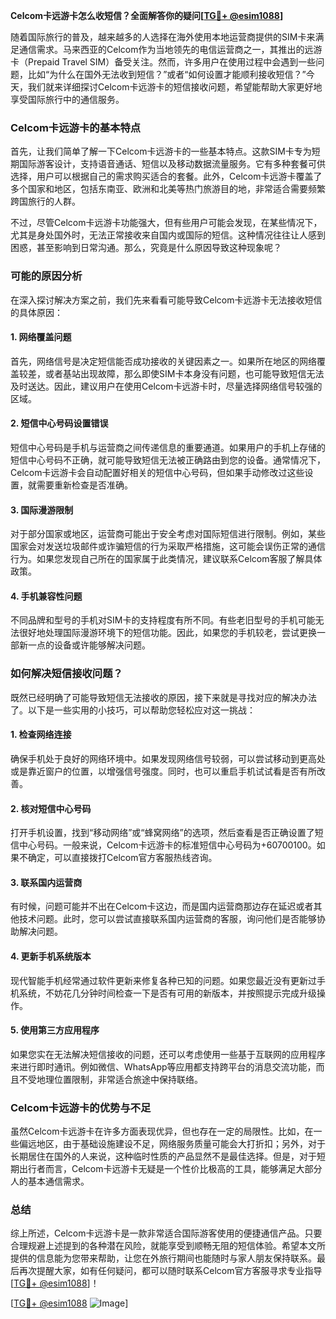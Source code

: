 **Celcom卡远游卡怎么收短信？全面解答你的疑问[[TG💪+ @esim1088](https://t.me/s/esim1088)]**

随着国际旅行的普及，越来越多的人选择在海外使用本地运营商提供的SIM卡来满足通信需求。马来西亚的Celcom作为当地领先的电信运营商之一，其推出的远游卡（Prepaid Travel SIM）备受关注。然而，许多用户在使用过程中会遇到一些问题，比如“为什么在国外无法收到短信？”或者“如何设置才能顺利接收短信？”今天，我们就来详细探讨Celcom卡远游卡的短信接收问题，希望能帮助大家更好地享受国际旅行中的通信服务。

### Celcom卡远游卡的基本特点

首先，让我们简单了解一下Celcom卡远游卡的一些基本特点。这款SIM卡专为短期国际游客设计，支持语音通话、短信以及移动数据流量服务。它有多种套餐可供选择，用户可以根据自己的需求购买适合的套餐。此外，Celcom卡远游卡覆盖了多个国家和地区，包括东南亚、欧洲和北美等热门旅游目的地，非常适合需要频繁跨国旅行的人群。

不过，尽管Celcom卡远游卡功能强大，但有些用户可能会发现，在某些情况下，尤其是身处国外时，无法正常接收来自国内或国际的短信。这种情况往往让人感到困惑，甚至影响到日常沟通。那么，究竟是什么原因导致这种现象呢？

### 可能的原因分析

在深入探讨解决方案之前，我们先来看看可能导致Celcom卡远游卡无法接收短信的具体原因：

#### 1. 网络覆盖问题
首先，网络信号是决定短信能否成功接收的关键因素之一。如果所在地区的网络覆盖较差，或者基站出现故障，那么即使SIM卡本身没有问题，也可能导致短信无法及时送达。因此，建议用户在使用Celcom卡远游卡时，尽量选择网络信号较强的区域。

#### 2. 短信中心号码设置错误
短信中心号码是手机与运营商之间传递信息的重要通道。如果用户的手机上存储的短信中心号码不正确，就可能导致短信无法被正确路由到您的设备。通常情况下，Celcom卡远游卡会自动配置好相关的短信中心号码，但如果手动修改过这些设置，就需要重新检查是否准确。

#### 3. 国际漫游限制
对于部分国家或地区，运营商可能出于安全考虑对国际短信进行限制。例如，某些国家会对发送垃圾邮件或诈骗短信的行为采取严格措施，这可能会误伤正常的通信行为。如果您发现自己所在的国家属于此类情况，建议联系Celcom客服了解具体政策。

#### 4. 手机兼容性问题
不同品牌和型号的手机对SIM卡的支持程度有所不同。有些老旧型号的手机可能无法很好地处理国际漫游环境下的短信功能。因此，如果您的手机较老，尝试更换一部新一点的设备或许能够解决问题。

### 如何解决短信接收问题？

既然已经明确了可能导致短信无法接收的原因，接下来就是寻找对应的解决办法了。以下是一些实用的小技巧，可以帮助您轻松应对这一挑战：

#### 1. 检查网络连接
确保手机处于良好的网络环境中。如果发现网络信号较弱，可以尝试移动到更高处或是靠近窗户的位置，以增强信号强度。同时，也可以重启手机试试看是否有所改善。

#### 2. 核对短信中心号码
打开手机设置，找到“移动网络”或“蜂窝网络”的选项，然后查看是否正确设置了短信中心号码。一般来说，Celcom卡远游卡的标准短信中心号码为+60700100。如果不确定，可以直接拨打Celcom官方客服热线咨询。

#### 3. 联系国内运营商
有时候，问题可能并不出在Celcom卡这边，而是国内运营商那边存在延迟或者其他技术问题。此时，您可以尝试直接联系国内运营商的客服，询问他们是否能够协助解决问题。

#### 4. 更新手机系统版本
现代智能手机经常通过软件更新来修复各种已知的问题。如果您最近没有更新过手机系统，不妨花几分钟时间检查一下是否有可用的新版本，并按照提示完成升级操作。

#### 5. 使用第三方应用程序
如果您实在无法解决短信接收的问题，还可以考虑使用一些基于互联网的应用程序来进行即时通讯。例如微信、WhatsApp等应用都支持跨平台的消息交流功能，而且不受地理位置限制，非常适合旅途中保持联络。

### Celcom卡远游卡的优势与不足

虽然Celcom卡远游卡在许多方面表现优异，但也存在一定的局限性。比如，在一些偏远地区，由于基础设施建设不足，网络服务质量可能会大打折扣；另外，对于长期居住在国外的人来说，这种临时性质的产品显然不是最佳选择。但是，对于短期出行者而言，Celcom卡远游卡无疑是一个性价比极高的工具，能够满足大部分人的基本通信需求。

### 总结

综上所述，Celcom卡远游卡是一款非常适合国际游客使用的便捷通信产品。只要合理规避上述提到的各种潜在风险，就能享受到顺畅无阻的短信体验。希望本文所提供的信息能为您带来帮助，让您在外旅行期间也能随时与家人朋友保持联系。最后再次提醒大家，如有任何疑问，都可以随时联系Celcom官方客服寻求专业指导[[TG💪+ @esim1088](https://t.me/s/esim1088)]！

[[TG💪+ @esim1088](https://t.me/s/esim1088) ![Image](https://i.postimg.cc/4NQfJmqS/Snipaste-2025-05-13-00-14-12.png)]